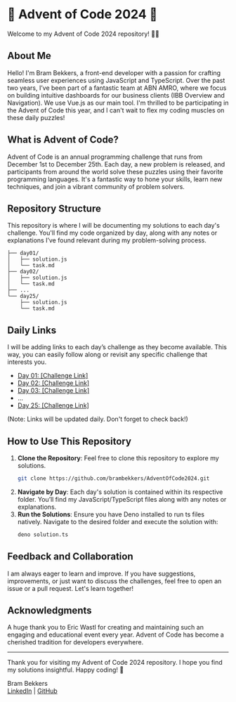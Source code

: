 # 🎄 Advent of Code 2024 🎄

Welcome to my Advent of Code 2024 repository! 🎄✨

## About Me

Hello! I'm Bram Bekkers, a front-end developer with a passion for crafting seamless user experiences using JavaScript and TypeScript. Over the past two years, I’ve been part of a fantastic team at ABN AMRO, where we focus on building intuitive dashboards for our business clients (IBB Overview and Navigation). We use Vue.js as our main tool. I'm thrilled to be participating in the Advent of Code this year, and I can't wait to flex my coding muscles on these daily puzzles!

## What is Advent of Code?

Advent of Code is an annual programming challenge that runs from December 1st to December 25th. Each day, a new problem is released, and participants from around the world solve these puzzles using their favorite programming languages. It's a fantastic way to hone your skills, learn new techniques, and join a vibrant community of problem solvers.

## Repository Structure

This repository is where I will be documenting my solutions to each day's challenge. You'll find my code organized by day, along with any notes or explanations I’ve found relevant during my problem-solving process.

```plaintext
├── day01/
│   ├── solution.js
│   └── task.md
├── day02/
│   ├── solution.js
│   └── task.md
├── ...
└── day25/
    ├── solution.js
    └── task.md
```

## Daily Links

I will be adding links to each day’s challenge as they become available. This way, you can easily follow along or revisit any specific challenge that interests you.

- [Day 01: [Challenge Link]](https://adventofcode.com/2024/day/1)
- [Day 02: [Challenge Link]](https://adventofcode.com/2024/day/2)
- [Day 03: [Challenge Link]](https://adventofcode.com/2024/day/3)
- ...
- [Day 25: [Challenge Link]](https://adventofcode.com/2024/day/25)

(Note: Links will be updated daily. Don't forget to check back!)

## How to Use This Repository

1. **Clone the Repository**: Feel free to clone this repository to explore my solutions.
   ```bash
   git clone https://github.com/brambekkers/AdventOfCode2024.git
   ```
2. **Navigate by Day**: Each day's solution is contained within its respective folder. You’ll find my JavaScript/TypeScript files along with any notes or explanations.
3. **Run the Solutions**: Ensure you have Deno installed to run ts files natively. Navigate to the desired folder and execute the solution with:
   ```bash
   deno solution.ts
   ```

## Feedback and Collaboration

I am always eager to learn and improve. If you have suggestions, improvements, or just want to discuss the challenges, feel free to open an issue or a pull request. Let's learn together!

## Acknowledgments

A huge thank you to Eric Wastl for creating and maintaining such an engaging and educational event every year. Advent of Code has become a cherished tradition for developers everywhere.

---

Thank you for visiting my Advent of Code 2024 repository. I hope you find my solutions insightful. Happy coding! 🎉

Bram Bekkers  
[LinkedIn](https://nl.linkedin.com/in/bram-bekkers-80091421) | [GitHub](https://github.com/brambekkers)
